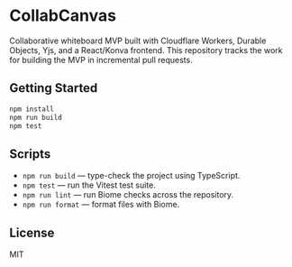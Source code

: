 # CollabCanvas

Collaborative whiteboard MVP built with Cloudflare Workers, Durable Objects, Yjs, and a React/Konva frontend. This repository tracks the work for building the MVP in incremental pull requests.

## Getting Started

```bash
npm install
npm run build
npm test
```

## Scripts
- `npm run build` — type-check the project using TypeScript.
- `npm test` — run the Vitest test suite.
- `npm run lint` — run Biome checks across the repository.
- `npm run format` — format files with Biome.

## License

MIT


